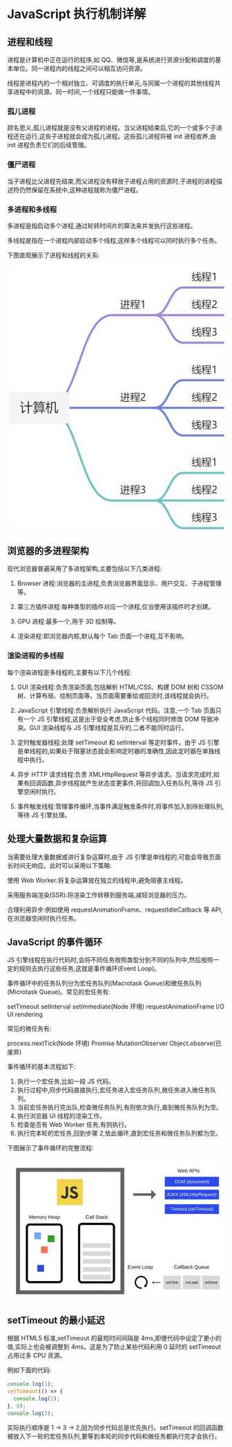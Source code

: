# JavaScript 执行机制详解

## 进程和线程

进程是计算机中正在运行的程序,如 QQ、微信等,是系统进行资源分配和调度的基本单位。同一进程内的线程之间可以相互访问资源。

线程是进程内的一个相对独立、可调度的执行单元,与同属一个进程的其他线程共享进程中的资源。同一时间,一个线程只能做一件事情。

### 孤儿进程

顾名思义,孤儿进程就是没有父进程的进程。当父进程结束后,它的一个或多个子进程还在运行,这些子进程就会成为孤儿进程。这些孤儿进程将被 init 进程收养,由 init 进程负责它们的后续管理。

### 僵尸进程

当子进程比父进程先结束,而父进程没有释放子进程占用的资源时,子进程的进程描述符仍然保留在系统中,这种进程就称为僵尸进程。

### 多进程和多线程

多进程是指启动多个进程,通过轮转时间片的算法来并发执行这些进程。

多线程是指在一个进程内部启动多个线程,这样多个线程可以同时执行多个任务。

下图直观展示了进程和线程的关系:

![进程和线程关系图](../../../assets/c89056e6432c6c9fbc5cf6d816955585.jpeg)

## 浏览器的多进程架构

现代浏览器普遍采用了多进程架构,主要包括以下几类进程:

1. Browser 进程:浏览器的主进程,负责浏览器界面显示、用户交互、子进程管理等。

2. 第三方插件进程:每种类型的插件对应一个进程,仅当使用该插件时才创建。

3. GPU 进程:最多一个,用于 3D 绘制等。

4. 渲染进程:即浏览器内核,默认每个 Tab 页面一个进程,互不影响。

### 渲染进程的多线程

每个渲染进程是多线程的,主要有以下几个线程:

1. GUI 渲染线程:负责渲染页面,包括解析 HTML/CSS、构建 DOM 树和 CSSOM 树、计算布局、绘制页面等。当页面需要重绘或回流时,该线程就会执行。

2. JavaScript 引擎线程:负责解析执行 JavaScript 代码。注意,一个 Tab 页面只有一个 JS 引擎线程,这是出于安全考虑,防止多个线程同时修改 DOM 导致冲突。GUI 渲染线程与 JS 引擎线程是互斥的,二者不能同时运行。

3. 定时触发器线程:处理 setTimeout 和 setInterval 等定时事件。由于 JS 引擎是单线程的,如果处于阻塞状态就会影响定时器的准确性,因此定时器在单独线程中执行。

4. 异步 HTTP 请求线程:负责 XMLHttpRequest 等异步请求。当请求完成时,如果有回调函数,异步线程就产生状态变更事件,将回调加入任务队列,等待 JS 引擎空闲时执行。

5. 事件触发线程:管理事件循环,当事件满足触发条件时,将事件加入到待处理队列,等待 JS 引擎处理。

## 处理大量数据和复杂运算

当需要处理大量数据或进行复杂运算时,由于 JS 引擎是单线程的,可能会导致页面长时间无响应。此时可以采用以下策略:

使用 Web Worker:将复杂运算放在独立的线程中,避免阻塞主线程。

采用服务端渲染(SSR):将渲染工作转移到服务端,减轻浏览器的压力。

合理利用异步:例如使用 requestAnimationFrame、requestIdleCallback 等 API,在浏览器空闲时执行任务。

## JavaScript 的事件循环

JS 引擎线程在执行代码时,会将不同任务按照类型分到不同的队列中,然后按照一定的规则去执行这些任务,这就是事件循环(Event Loop)。

事件循环中的任务队列分为宏任务队列(Macrotask Queue)和微任务队列(Microtask Queue)。常见的宏任务有:

setTimeout
setInterval
setImmediate(Node 环境)
requestAnimationFrame
I/O
UI rendering

常见的微任务有:

process.nextTick(Node 环境)
Promise
MutationObserver
Object.observe(已废弃)

事件循环的基本流程如下:

1. 执行一个宏任务,比如一段 JS 代码。
2. 执行过程中,同步代码直接执行,宏任务进入宏任务队列,微任务进入微任务队列。
3. 当前宏任务执行完出队,检查微任务队列,有则依次执行,直到微任务队列为空。
4. 执行浏览器 UI 线程的渲染工作。
5. 检查是否有 Web Worker 任务,有则执行。
6. 执行完本轮的宏任务,回到步骤 2,依此循环,直到宏任务和微任务队列都为空。

下图展示了事件循环的完整流程:

![事件循环流程图](../../../assets/7e3a3efbde419bbf8fc3d2f35520498a.png)

## setTimeout 的最小延迟

根据 HTML5 标准,setTimeout 的最短时间间隔是 4ms,即便代码中设定了更小的值,实际上也会被调整到 4ms。这是为了防止某些代码利用 0 延时的 setTimeout 占用过多 CPU 资源。

例如下面的代码:

```javascript
console.log(1);
setTimeout(() => {
  console.log(2);
}, 0);
console.log(3);
```

实际执行顺序是 1 -> 3 -> 2,因为同步代码总是优先执行。setTimeout 的回调函数被放入下一轮的宏任务队列,要等到本轮的同步代码和微任务都执行完才会执行。

